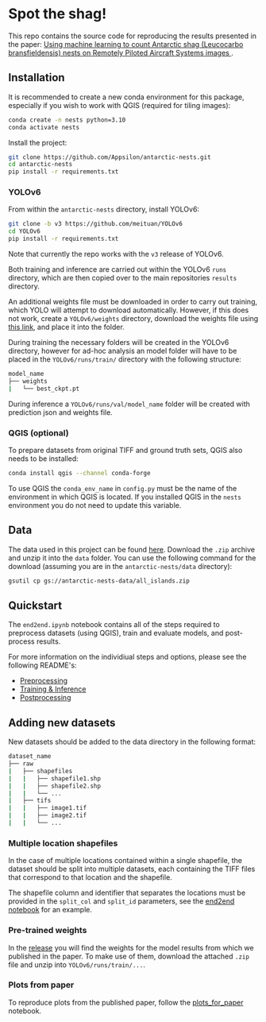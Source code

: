 # Spot the shag!

This repo contains the source code for reproducing the results presented in the paper: [Using machine learning to count Antarctic shag (Leucocarbo bransfieldensis) nests on Remotely Piloted Aircraft Systems images
](url).

## Installation

It is recommended to create a new conda environment for this package, especially if you wish to work with QGIS (required for tiling images):

```bash
conda create -n nests python=3.10
conda activate nests
```

Install the project:

```bash
git clone https://github.com/Appsilon/antarctic-nests.git
cd antarctic-nests
pip install -r requirements.txt
```

### YOLOv6

From within the `antarctic-nests` directory, install YOLOv6:

```bash
git clone -b v3 https://github.com/meituan/YOLOv6
cd YOLOv6
pip install -r requirements.txt
```

Note that currently the repo works with the `v3` release of YOLOv6.

Both training and inference are carried out within the YOLOv6 `runs` directory, which are then copied over to the main repositories `results` directory.

An additional weights file must be downloaded in order to carry out training, which YOLO will attempt to download automatically. However, if this does not work, create a `YOLOv6/weights` directory, download the weights file using [this link](https://github.com/meituan/YOLOv6/releases/download/0.3.0/yolov6l.pt), and place it into the folder.

During training the necessary folders will be created in the YOLOv6 directory, however for ad-hoc analysis an model folder will have to be placed in the `YOLOv6/runs/train/` directory with the following structure:

```bash
model_name
├── weights
|   └── best_ckpt.pt
```

During inference a `YOLOv6/runs/val/model_name` folder will be created with prediction json and weights file.

### QGIS (optional)

To prepare datasets from original TIFF and ground truth sets, QGIS also needs to be installed:

```bash
conda install qgis --channel conda-forge
```

To use QGIS the `conda_env_name` in `config.py` must be the name of the environment in which QGIS is located. If you installed QGIS in the `nests` environment you do not need to update this variable.

## Data

The data used in this project can be found [here](https://console.cloud.google.com/storage/browser/_details/antarctic-nests-data/all_islands.zip?project=wildlifeexplorer). Download the `.zip` archive and unzip it into the `data` folder. You can use the following command for the download (assuming you are in the `antarctic-nests/data` directory):

```bash
gsutil cp gs://antarctic-nests-data/all_islands.zip
```

## Quickstart

The `end2end.ipynb` notebook contains all of the steps required to preprocess datasets (using QGIS), train and evaluate models, and post-process results.

For more information on the individiual steps and options, please see the following README's:

- [Preprocessing](preprocessing/README.md)
- [Training & Inference](yolo_interface/README.md)
- [Postprocessing](postprocessing/README.md)

## Adding new datasets

New datasets should be added to the data directory in the following format:

```bash
dataset_name
├── raw
|   ├── shapefiles
|   |   ├── shapefile1.shp
|   |   ├── shapefile2.shp
|   |   └── ...
|   ├── tifs
|   |   ├── image1.tif
|   |   ├── image2.tif
|   |   └── ...
```

### Multiple location shapefiles

In the case of multiple locations contained within a single shapefile, the dataset should be split into multiple datasets, each containing the TIFF files that correspond to that location and the shapefile.

The shapefile column and identifier that separates the locations must be provided in the `split_col` and `split_id` parameters, see the [end2end notebook](end2end.ipynb) for an example.

### Pre-trained weights

In the [release](https://github.com/Appsilon/antarctic-nests/releases/tag/model) you will find the weights for the model results from which we published in the paper. To make use of them, download the attached `.zip` file and unzip into `YOLOv6/runs/train/...`.

### Plots from paper

To reproduce plots from the published paper, follow the [plots_for_paper](plots_for_paper.ipynb) notebook.
